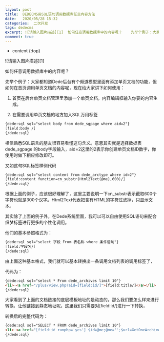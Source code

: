 ```yaml
---
layout: post
title:  DEDECMS用SQL语句调用数据库任意内容方法
date:   2020/05/28 15:32
categories:  二次开发
tags: dedecms 
excerpt: ![请输入图片描述][1]  如何任意调用数据库中的内容呢？    先举个例子：大家都知道Dede后台有个频道模型里面有添加单页文档的功能，但如何在首页调用单页文档的内容呢，现在给大家讲下如何使用：    1. 首页在后台单页文档管理里添加一个单页文档，内容编辑框输入你要的内容生成。    2. 在需要调用单页文档的地方加入SQL万用标签    ```html  {dede:sql sql="se
comment: true
---
```

* content
{:top}

<!--markdown-->![请输入图片描述][1]如何任意调用数据库中的内容呢？先举个例子：大家都知道Dede后台有个频道模型里面有添加单页文档的功能，但如何在首页调用单页文档的内容呢，现在给大家讲下如何使用：1. 首页在后台单页文档管理里添加一个单页文档，内容编辑框输入你要的内容生成。2. 在需要调用单页文档的地方加入SQL万用标签```html{dede:sql sql="select body from dede_sgpage where aid=2"}[field:body /]{/dede:sql}```相信熟悉SQL语言的朋友很容易看懂这句含义。意思其实就是选择数据表dede_sgpage 的body字段输入，aid=2这里的2表示你创建单页文档ID数字，你使用时做下相应修改即可。又如这句SQL标签样例代码```html{dede:sql sql="select content from dede_arctype where id=2"}[field:content function=cn_substr(Html2Text(@me),600)/]{/dede:sql}```根据上面的例子，应该很好理解了，这里主要说明一下cn_substr表示截取600个字符也就是300个汉字。Html2Text代表把含有HTML的字符过滤掉，只显示文本。其实除了上面的例子外，在Dede系统里面，我可以可以自由使用SQL语句来配合织梦标签进行更多的个性化调用。他们的基本参照格式为：```html{dede:sql sql="select 字段 From 表名称 where 条件语句"} [field:字段名/] {/dede:sql} ```由上面这种基本格式，我们就可以基本转换出一条调用文档列表的调用标签了，代码为：```html{dede:sql sql="select * From dede_archives limit 10"}<li>·<a href="/plus/view.php?aid=[field:id/]">[field:title/]</a></li>{/dede:sql}```大家看到了上面的文档链接的底层模板地址的是动态的，那么我们要怎么样来进行转换，让他链接到静态地址呢，这里我们只需要对[field:id/]进行一下转换，转换后的完整代码为：```html{dede:sql sql="SELECT * FROM dede_archives limit 10"}<li>·<a href="[field:id runphp='yes'] $id=@me;@me='';$url=GetOneArchive($id);@me=$url['arcurl'];[/field:id]" title="[field:title/]" target="_blank">[field:title function=cn_substr(@me,30,0)/]</a></li>{/dede:sql}```  [1]: http://pic1.codeinfo.top/typora/%E9%BB%98%E8%AE%A4%E6%96%87%E4%BB%B61590651068439.jpg
    